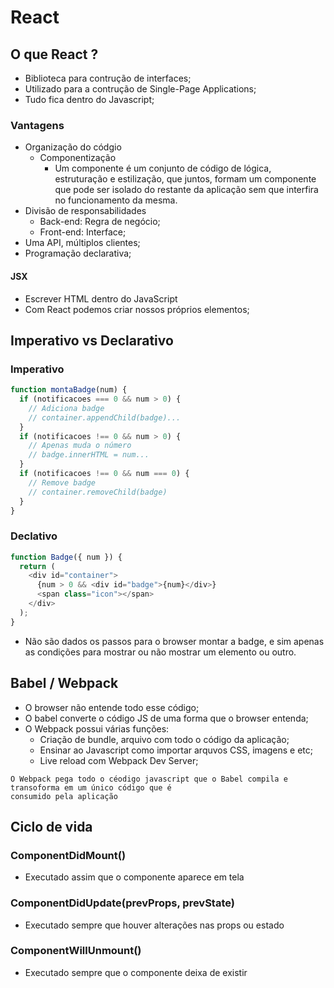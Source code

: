 # React

## O que React ?

- Biblioteca para contrução de interfaces;
- Utilizado para a contrução de Single-Page Applications;
- Tudo fica dentro do Javascript;

### Vantagens

- Organização do códgio
  - Componentização
    - Um componente é um conjunto de código de lógica, estruturação e estilização, que juntos, formam um componente que pode ser isolado do restante da aplicação sem que interfira no funcionamento da mesma.
- Divisão de responsabilidades
  - Back-end: Regra de negócio;
  - Front-end: Interface;
- Uma API, múltiplos clientes;
- Programação declarativa;

#### JSX

- Escrever HTML dentro do JavaScript
- Com React podemos criar nossos próprios elementos;

## Imperativo vs Declarativo

### Imperativo

```js
function montaBadge(num) {
  if (notificacoes === 0 && num > 0) {
    // Adiciona badge
    // container.appendChild(badge)...
  }
  if (notificacoes !== 0 && num > 0) {
    // Apenas muda o número
    // badge.innerHTML = num...
  }
  if (notificacoes !== 0 && num === 0) {
    // Remove badge
    // container.removeChild(badge)
  }
}
```

### Declativo

```js
function Badge({ num }) {
  return (
    <div id="container">
      {num > 0 && <div id="badge">{num}</div>}
      <span class="icon"></span>
    </div>
  );
}
```

- Não são dados os passos para o browser montar a badge, e sim apenas as condições para mostrar ou não mostrar um elemento ou outro.

## Babel / Webpack

- O browser não entende todo esse código;
- O babel converte o código JS de uma forma que o browser entenda;
- O Webpack possui várias funções:
  - Criação de bundle, arquivo com todo o código da aplicação;
  - Ensinar ao Javascript como importar arquvos CSS, imagens e etc;
  - Live reload com Webpack Dev Server;

```
O Webpack pega todo o céodigo javascript que o Babel compila e transoforma em um único código que é
consumido pela aplicação
```

## Ciclo de vida

### ComponentDidMount()

- Executado assim que o componente aparece em tela

### ComponentDidUpdate(prevProps, prevState)

- Executado sempre que houver alterações nas props ou estado

### ComponentWillUnmount()

- Executado sempre que o componente deixa de existir
